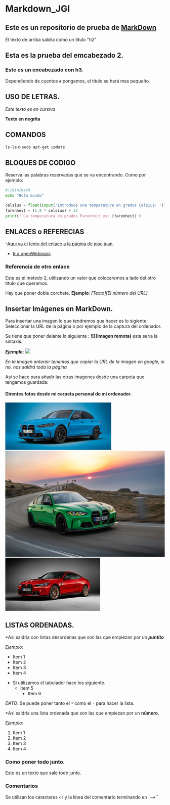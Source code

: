 # Markdown_JGI 

## Este es un repositorio de prueba de [MarkDown][2]  
El texto de arriba saldra como un titulo "h2" 

## Esta es la prueba del emcabezado 2.

### Este es un encabezado con h3. 
Dependiendo de cuentos `#` pongamos, el titulo se hará mas pequeño.

## USO DE LETRAS.

*Este texto es en cursiva*

**Texto en negrita**

## COMANDOS 

`ls-la` o `sudo apt-get update`

## BLOQUES DE CODIGO

Reserva las palabras reservadas que se va encontrando. Como por ejemplo:

```bash
#!/bin/bash
echo "Hola mundo"
```

```python
celsius = float(input('Introduce una temperatura en grados Celsius: '))
farenheit = (1.8 * celsius) + 32
print(f'La temperatura en grados Farenheit es: {farenheit}')
```

## ENLACES o REFERECIAS

-[Aqui va el texto del enlace a la página de jose juan.](https://josejuansanchez.org/iaw/taller-markdown/index.html)

- [Ir a openWebinars](https://openwebinars.net/academia/)


### Referencia de otro enlace
 Este es el metodo 2, utilizando un valor que colocaremos a lado del otro titulo que queramos.

 Hay que poner doble corchete. **Ejemplo**: *[Texto][El número del URL]* 

 [2]: https://josejuansanchez.org/iaw/taller-markdown/index.html


## Insertar Imágenes en MarkDown.

Para insertar una imagen lo que tendremos que hacer es lo sigiente: Seleccionar la URL de la página o por ejemplo de la captura del ordenador. 

Se tiene que poner delante lo siguiente : **![](imagen remota)** esta sería la sintaxis.

***Ejemplo***: ![](https://static.motor.es/fotos-jato/bmw/uploads/bmw-serie-3-632a2d49f0e84.jpg)

*En la imagen anterior tenemos que copiar la URL de la imagen en google, si no, nos saldrá toda la página*

Asi se hace para añadir las otras imagenes desde una carpeta que tengamos guardada:

#### Direntes fotos desde mi carpeta personal de mi ordenador.
![](/imagenes/imagen1.jpg)
![](/imagenes/imagen2.jpg)
![](/imagenes/imagen3.jpg)


## LISTAS ORDENADAS.

*Asi saldría con listas desordenas que son las que empiezan por un ***puntito***

*Ejemplo:* 
* Item 1
* Item 2
* Item 3
* Item 4
- Si utilizamos el tabulador hace los siguiente.
    - Item 5
        - Item 6


*_DATO_*: Se puede poner tanto el `*` como el `-` para hacer la lista.

*Asi saldría una lista ordenada que son las que empiezan por un **número**.

*Ejemplo:* 
1. Item 1
2. Item 2
3. Item 3
4. Item 4

### Como poner todo junto.

Esto es un texto
  que sale todo junto.


### Comentarios

Se utilizan los caracteres `<!` y la linea del comentario terminando en `-->``